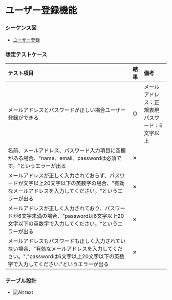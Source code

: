 # ユーザー登録機能


### シーケンス図
- [ユーザー登録](/document/sequence/1_signup.md)


### 想定テストケース
| テスト項目 | 結果 | 備考 |
| :--- | :--- | :--- |
| メールアドレスとパスワードが正しい場合ユーザー登録ができる | ○ | メールアドレス：正規表現<br>パスワード：6文字以上 |
| 名前、メールアドレス、パスワード入力項目に空欄がある場合、"name、email、passwordは必須です。"というエラーが出る| ✕ |  |
| メールアドレスが正しく入力されておらず、パスワードが文字以上20文字以下の英数字の場合、"有効なメールアドレスを入力してください。"というエラーが出る| ✕ |  |
| メールアドレスが正しく入力されており、パスワードが6文字未満の場合、"passwordは6文字以上20文字以下の英数字で入力してください。"というエラーが出る| ✕ |  |
| メールアドレスもパスワードも正しく入力されていない場合、"有効なメールアドレスを入力してください。","passwordは6文字以上20文字以下の英数字で入力してください."というエラーが出る| ✕ |  |


### テーブル設計
- ![Alt text](../../../../Desktop/users%20table.png)
